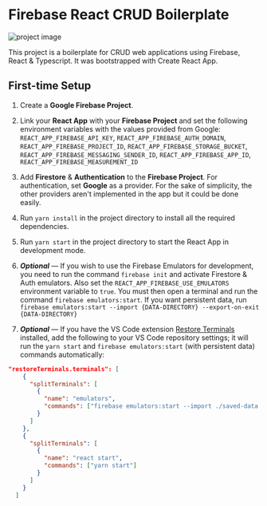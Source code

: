 # Firebase React CRUD Boilerplate

![project image](https://repository-images.githubusercontent.com/533463497/7b279ad7-53b7-4c62-b60b-4281f571bdcf)

This project is a boilerplate for CRUD web applications using Firebase, React & Typescript. It was bootstrapped with Create React App.

## First-time Setup

1. Create a **Google Firebase Project**.

2. Link your **React App** with your **Firebase Project** and set the following environment variables with the values provided from Google: `REACT_APP_FIREBASE_API_KEY`, `REACT_APP_FIREBASE_AUTH_DOMAIN`, `REACT_APP_FIREBASE_PROJECT_ID`, `REACT_APP_FIREBASE_STORAGE_BUCKET`, `REACT_APP_FIREBASE_MESSAGING_SENDER_ID`, `REACT_APP_FIREBASE_APP_ID`, `REACT_APP_FIREBASE_MEASUREMENT_ID`

3. Add **Firestore** & **Authentication** to the **Firebase Project**. For authentication, set **Google** as a provider. For the sake of simplicity, the other providers aren't implemented in the app but it could be done easily.

4. Run `yarn install` in the project directory to install all the required dependencies.

5. Run `yarn start` in the project directory to start the React App in development mode.

6. **_Optional_** — If you wish to use the Firebase Emulators for development, you need to run the command `firebase init` and activate Firestore & Auth emulators. Also set the `REACT_APP_FIREBASE_USE_EMULATORS` environment variable to `true`. You must then open a terminal and run the command `firebase emulators:start`. If you want persistent data, run `firebase emulators:start --import {DATA-DIRECTORY} --export-on-exit {DATA-DIRECTORY}`

7. **_Optional_** — If you have the VS Code extension [Restore Terminals](https://marketplace.visualstudio.com/items?itemName=EthanSK.restore-terminals) installed, add the following to your VS Code repository settings; it will run the `yarn start` and `firebase emulators:start` (with persistent data) commands automatically:

```JSON
"restoreTerminals.terminals": [
    {
      "splitTerminals": [
        {
          "name": "emulators",
          "commands": ["firebase emulators:start --import ./saved-data --export-on-exit ./saved-data"]
        }
      ]
    },
    {
      "splitTerminals": [
        {
          "name": "react start",
          "commands": ["yarn start"]
        }
      ]
    }
  ]
```
